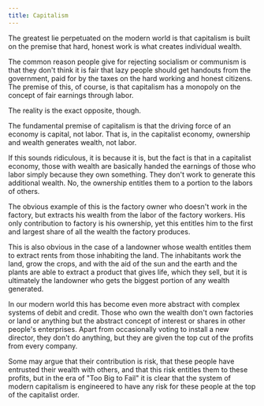 ```yaml
---
title: Capitalism
---
```


The greatest lie perpetuated on the modern world is that capitalism is built on the premise that hard, honest work is what creates individual wealth.

The common reason people give for rejecting socialism or communism is that they don't think it is fair that lazy people should get handouts from the government, paid for by the taxes on the hard working and honest citizens. The premise of this, of course, is that capitalism has a monopoly on the concept of fair earnings through labor.

The reality is the exact opposite, though.

The fundamental premise of capitalism is that the driving force of an economy is capital, not labor. That is, in the capitalist economy, ownership and wealth generates wealth, not labor.

If this sounds ridiculous, it is because it is, but the fact is that in a capitalist economy, those with wealth are basically handed the earnings of those who labor simply because they own something. They don't work to generate this additional wealth. No, the ownership entitles them to a portion to the labors of others.

The obvious example of this is the factory owner who doesn't work in the factory, but extracts his wealth from the labor of the factory workers. His only contribution to factory is his ownership, yet this entitles him to the first and largest share of all the wealth the factory produces.

This is also obvious in the case of a landowner whose wealth entitles them to extract rents from those inhabiting the land. The inhabitants work the land, grow the crops, and with the aid of the sun and the earth and the plants are able to extract a product that gives life, which they sell, but it is ultimately the landowner who gets the biggest portion of any wealth generated.

In our modern world this has become even more abstract with complex systems of debit and credit. Those who own the wealth don't own factories or land or anything but the abstract concept of interest or shares in other people's enterprises. Apart from occasionally voting to install a new director, they don't do anything, but they are given the top cut of the profits from every company.

Some may argue that their contribution is risk, that these people have entrusted their wealth with others, and that this risk entitles them to these profits, but in the era of "Too Big to Fail" it is clear that the system of modern capitalism is engineered to have any risk for these people at the top of the capitalist order.

